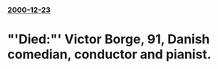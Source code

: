 ### [2000-12-23](/news/2000/12/23/index.md)

# "'Died:"' Victor Borge, 91, Danish comedian, conductor and pianist.



